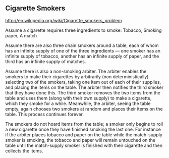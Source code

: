 ## Cigarette Smokers

http://en.wikipedia.org/wiki/Cigarette_smokers_problem

Assume a cigarette requires three ingredients to smoke: Tobacco, Smoking
paper, A match

Assume there are also three chain smokers around a table, each of whom has an
infinite supply of one of the three ingredients — one smoker has an infinite
supply of tobacco, another has an infinite supply of paper, and the third has
an infinite supply of matches.

Assume there is also a non-smoking arbiter. The arbiter enables the smokers to
make their cigarettes by arbitrarily (non deterministically) selecting two of
the smokers, taking one item out of each of their supplies, and placing the
items on the table. The arbiter then notifies the third smoker that they have
done this. The third smoker removes the two items from the table and uses them
(along with their own supply) to make a cigarette, which they smoke for a
while. Meanwhile, the arbiter, seeing the table empty, again chooses two
smokers at random and places their items on the table. This process continues
forever.

The smokers do not hoard items from the table; a smoker only begins to roll a
new cigarette once they have finished smoking the last one. For instance if
the arbiter places tobacco and paper on the table while the match-supply
smoker is smoking, the tobacco and paper will remain untouched on the table
until the match-supply smoker is finished with their cigarette and then
collects the items.
